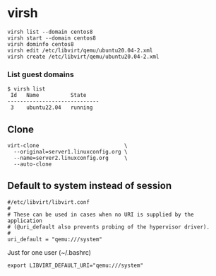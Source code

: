 # virsh

```shell
virsh list --domain centos8
virsh start --domain centos8
virsh dominfo centos8
virsh edit /etc/libvirt/qemu/ubuntu20.04-2.xml
virsh create /etc/libvirt/qemu/ubuntu20.04-2.xml
```

### List guest domains

    $ virsh list
     Id   Name          State
    -----------------------------
     3    ubuntu22.04   running

## Clone

```shell
virt-clone                           \
  --original=server1.linuxconfig.org \
  --name=server2.linuxconfig.org     \
  --auto-clone
```

## Default to system instead of session

```text
#/etc/libvirt/libvirt.conf
#
# These can be used in cases when no URI is supplied by the application
# (@uri_default also prevents probing of the hypervisor driver).
#
uri_default = "qemu:///system"
```

Just for one user (~/.bashrc)

```shell
export LIBVIRT_DEFAULT_URI="qemu:///system"
```

